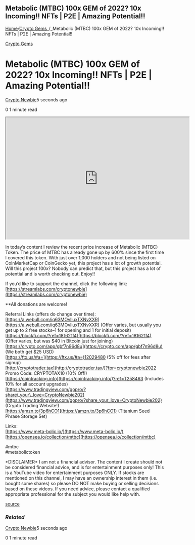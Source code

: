 ## Metabolic (MTBC) 100x GEM of 2022?  10x Incoming!!  NFTs | P2E | Amazing Potential!!

[Home](https://cryptogemtokens.com/)_/_[Crypto Gems](https://cryptogemtokens.com/category/crypto-gems/)_/_Metabolic (MTBC) 100x GEM of 2022? 10x Incoming!! NFTs | P2E | Amazing Potential!!

[Crypto Gems](https://cryptogemtokens.com/category/crypto-gems/)

Metabolic (MTBC) 100x GEM of 2022? 10x Incoming!! NFTs | P2E | Amazing Potential!!
==================================================================================

[Crypto Newbie](https://cryptogemtokens.com/author/crypto_newbie/)5 seconds ago

0 1 minute read

<iframe width="580" height="385" src="https://www.youtube.com/embed/EuFEizWrYo0?rel=0&amp;autoplay=1&amp;autoplay=1&amp;hl=en&amp;modestbranding=1"></iframe>  
  
In today’s content I review the recent price increase of Metabolic (MTBC) Token. The price of MTBC has already gone up by 600% since the first time I covered this token. With just over 1,000 holders and not being listed on CoinMarketCap or CoinGecko yet, this project has a lot of growth potential. Will this project 100x? Nobody can predict that, but this project has a lot of potential and is worth checking out. Enjoy!!

If you’d like to support the channel, click the following link:  
[https://streamlabs.com/cryptonewbie](https://streamlabs.com/cryptonewbie)

\*\*All donations are welcome!

Referral Links (offers do change over time):  
[https://a.webull.com/iq63MOvlluxTXNvXXR](https://a.webull.com/iq63MOvlluxTXNvXXR) (Offer varies, but usually you get up to 2 free stocks–1 for opening and 1 for initial deposit)  
[https://blockfi.com/?ref=181621f4](https://blockfi.com/?ref=181621f4) (Offer varies, but was $40 in Bitcoin just for joining)  
[https://crypto.com/app/gbf7n96d8u](https://crypto.com/app/gbf7n96d8u) (We both get $25 USD)  
[https://ftx.us/#a=](https://ftx.us/#a=)12029480 (5% off for fees after signup)  
[http://cryptotrader.tax](http://cryptotrader.tax/)?fpr=cryptonewbie2022 Promo Code: CRYPTOTAX10 (10% Off!)  
[https://cointracking.info](https://cointracking.info/)?ref=T258463 (Includes 10% for all account upgrades)  
[https://www.tradingview.com/gopro/?share\_your\_love=CryptoNewbie202](https://www.tradingview.com/gopro/?share_your_love=CryptoNewbie202) (Crypto Trading Website!)  
[https://amzn.to/3p6hCO1](https://amzn.to/3p6hCO1) (Titanium Seed Phrase Storage Set)

Links:  
[https://www.meta-bolic.io/](https://www.meta-bolic.io/)  
[https://opensea.io/collection/mtbc](https://opensea.io/collection/mtbc)

#mtbc  
#metabolictoken

\*DISCLAIMER\* I am not a financial advisor. The content I create should not be considered financial advice, and is for entertainment purposes only! This is a YouTube video for entertainment purposes ONLY. If stocks are mentioned on this channel, I may have an ownership interest in them (i.e. bought some shares) so please DO NOT make buying or selling decisions based on these videos. If you need advice, please contact a qualified appropriate professional for the subject you would like help with.  
  
[source](https://www.youtube.com/watch?v=EuFEizWrYo0)

### _Related_

[Crypto Newbie](https://cryptogemtokens.com/author/crypto_newbie/)5 seconds ago

0 1 minute read